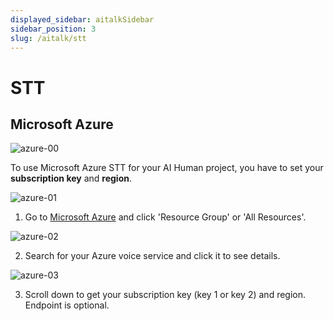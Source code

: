 ```yaml
---
displayed_sidebar: aitalkSidebar
sidebar_position: 3
slug: /aitalk/stt
---
```


# STT

## Microsoft Azure

![azure-00](/img/aitalk/azure-00.png)

To use Microsoft Azure STT for your AI Human project, you have to set your **subscription key** and **region**.

![azure-01](/img/aitalk/azure-01.png)

1. Go to [Microsoft Azure](https://portal.azure.com/#home) and click 'Resource Group' or 'All Resources'.

![azure-02](/img/aitalk/azure-02.png)

2. Search for your Azure voice service and click it to see details.


![azure-03](/img/aitalk/azure-03.png)

3. Scroll down to get your subscription key (key 1 or key 2) and region. Endpoint is optional.

